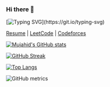 ### Hi there 👋

[![Typing SVG](https://readme-typing-svg.demolab.com?font=Fira+Code&duration=3000&pause=0&color=FFFFFF&multiline=true&width=435&height=60&lines=This+is+Mujahid...)](https://git.io/typing-svg)

[Resume](https://mujahidali88094.github.io/mujahidali88094/resume.pdf) | [LeetCode](https://leetcode.com/mujahidali88094) | [Codeforces](https://codeforces.com/profile/iron_lad)

[![Mujahid's GitHub stats](https://github-readme-stats.vercel.app/api?username=mujahidali88094&theme=dark&count_private=true)](https://github.com/anuraghazra/github-readme-stats)

[![GitHub Streak](https://streak-stats.demolab.com?user=mujahidali88094&theme=dark)](https://git.io/streak-stats)

[![Top Langs](https://github-readme-stats.vercel.app/api/top-langs/?username=mujahidali88094&layout=compact&theme=dark)](https://github.com/anuraghazra/github-readme-stats)
 

![GitHub metrics](https://metrics.lecoq.io/mujahidali88094)

<!--
**mujahidali88094/mujahidali88094** is a ✨ _special_ ✨ repository because its `README.md&layout=compact` (this file) appears on your GitHub profile.

Here are some ideas to get you started:

- 🔭 I’m currently working on ...
- 🌱 I’m currently learning ...
- 👯 I’m looking to collaborate on ...
- 🤔 I’m looking for help with ...
- 💬 Ask me about ...
- 📫 How to reach me: ...
- 😄 Pronouns: ...
- ⚡ Fun fact: ...
-->
